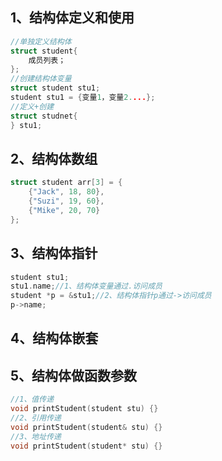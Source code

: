 ## 1、结构体定义和使用
```cpp
//单独定义结构体
struct student{
	成员列表；
};
//创建结构体变量
struct student stu1;
student stu1 = {变量1，变量2....};
//定义+创建
struct studnet{
} stu1;
```
## 2、结构体数组
```C++
struct student arr[3] = {
	{"Jack", 18, 80},
	{"Suzi", 19, 60},
	{"Mike", 20, 70}
};
```
## 3、结构体指针
```c++
student stu1;
stu1.name;//1、结构体变量通过.访问成员
student *p = &stu1;//2、结构体指针p通过->访问成员
p->name;
```
## 4、结构体嵌套
## 5、结构体做函数参数
```c++
//1、值传递
void printStudent(student stu) {}
//2、引用传递
void printStudent(student& stu) {}
//3、地址传递
void printStudent(student* stu) {}
```